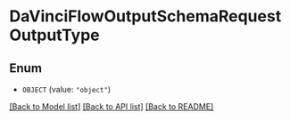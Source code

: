 # DaVinciFlowOutputSchemaRequestOutputType

## Enum


* `OBJECT` (value: `"object"`)


[[Back to Model list]](../README.md#documentation-for-models) [[Back to API list]](../README.md#documentation-for-api-endpoints) [[Back to README]](../README.md)


